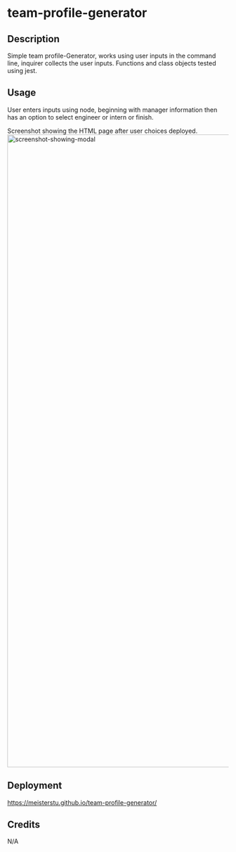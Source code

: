 # team-profile-generator

## Description

Simple team profile-Generator, works using user inputs in the command line, inquirer collects the user inputs.
Functions and class objects tested using jest.

## Usage

User enters inputs using node, beginning with manager information then has an option to select engineer or intern or finish.

Screenshot showing the HTML page after user choices deployed.
<img width="1440" alt="screenshot-showing-modal" src="./assets/images/userChoices.png">

## Deployment

https://meisterstu.github.io/team-profile-generator/

## Credits

N/A